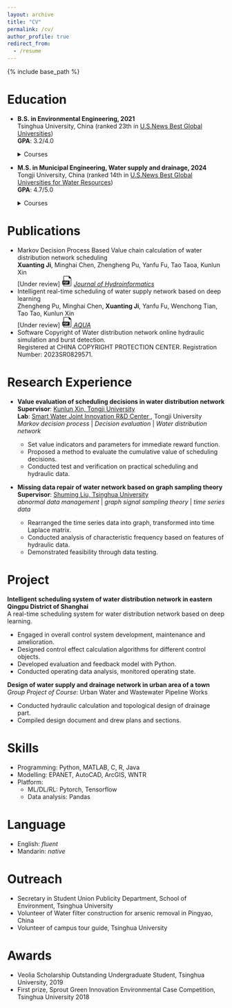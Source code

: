 ```yaml
---
layout: archive
title: "CV"
permalink: /cv/
author_profile: true
redirect_from:
  - /resume
---
```


{% include base_path %}

Education
======
* <b>B.S. in Environmental Engineering, 2021</b> <br> 
  Tsinghua University, China (ranked 23th in <a href="https://www.usnews.com/education/best-global-universities/tsinghua-university-503146" target="_blank">U.S.News Best Global Universities</a>) <br>
    **GPA**: 3.2/4.0 <br>
    <details> <summary>Courses</summary>
      <b>Water major</b> : Water Quality Control Engineering, Engineering Design for Water and Wastewater Treatment, Urban Water and Wastewater Pipeline Works <br>
      <b>Environmental major</b>: Environmental Data and Mathematic Models, Principle of Environmental Engineering, Air Pollution Control Engineering, Solid Waste Treatment and Disposal Engineering <br>
      <b>Math and Programming</b>: Programming Fundamentals, Probability and Statistics, Introduction to Methods of Mathematics and Physics, Calculus, Linear Algebra <br>
    </details>

* <b>M.S. in Municipal Engineering, Water supply and drainage, 2024 </b> <br>
  Tongji University, China (ranked 14th in <a href="https://www.usnews.com/education/best-global-universities/water-resources" target="_blank">U.S.News Best Global Universities for Water Resources</a>) <br>
    **GPA**: 4.7/5.0<br>
    <details> <summary>Courses</summary>
    Methods of optimization, Numerical Analysis <br>
      Theory of Water Supply and Sewage Treatment, Data Management and Experimental Design <br>
      Cost Analysis in Water Supply and Sewage Engineering, Frontier in Municipal Engineering <br>
    </details>

Publications
======
* Markov Decision Process Based Value chain calculation of water distribution network scheduling <br>
  __Xuanting Ji__, Minghai Chen, Zhengheng Pu, Yanfu Fu, Tao Taoa, Kunlun Xin <br>
   \[Under review\]
  <a href="https://drive.google.com/file/d/1j1azuKvYZA4WapN08HNLWC0UENZQCUj0/view?usp=sharing" target="_blank" rel="noopener noreferrer">
  <img src="/images/pdf-icon.png" alt="PDF icon"></a>
  <a href="https://iwaponline.com/jh" target="_blank"> _Journal of Hydroinformatics_ </a>
* Intelligent real-time scheduling of water supply network based on deep learning <br>
  Zhengheng Pu, Minghai Chen, __Xuanting Ji__, Yanfu Fu, Wenchong Tian, Tao Tao, Kunlun Xin <br>
   \[Under review\] 
  <a href="https://drive.google.com/file/d/1j1azuKvYZA4WapN08HNLWC0UENZQCUj0/view?usp=sharing" target="_blank" rel="noopener noreferrer">
  <img src="/images/pdf-icon.png" alt="PDF icon"> </a>
  <a href="https://iwaponline.com/aqua" target="_blank"> _AQUA_ </a>
* Software Copyright of Water distribution network online hydraulic simulation and burst detection. <br>
  Registered at CHINA COPYRIGHT PROTECTION CENTER. Registration Number: 2023SR0829571. <br>

Research Experience
======
* __Value evaluation of scheduling decisions in water distribution network__ <br>
__Supervisor__: <a href="https://sese.tongji.edu.cn/szdw/zyjs/js/X/xkl.htm" target="_blank"> Kunlun Xin, Tongji University</a> <br>
__Lab__: <a href="https://smartwater.tongji.edu.cn/index.htm" target="_blank"> Smart Water Joint Innovation R&D Center </a> , Tongji University <br>
_Markov decision process_ | _Decision evaluation_ | _Water distribution network_ <br>
  * Set value indicators and parameters for immediate reward function.
  * Proposed a method to evaluate the cumulative value of scheduling decisions.
  * Conducted test and verification on practical scheduling and hydraulic data.

* __Missing data repair of water network based on graph sampling theory__ <br>
__Supervisor__: <a href="https://www.tsinghua.edu.cn/enven/info/1052/2000.htm" target="_blank">Shuming Liu, Tsinghua University</a> <br>
_abnormal data management_ | _graph signal sampling theory_ | _time series data_ <br>
  * Rearranged the time series data into graph, transformed into time Laplace matrix.
  * Conducted analysis of characteristic frequency based on features of hydraulic data.
  * Demonstrated feasibility through data testing.

Project
======
__Intelligent scheduling system of water distribution network in eastern Qingpu District of Shanghai__ <br>
A real-time scheduling system for water distribution network based on deep learning. <br>
  * Engaged in overall control system development, maintenance and amelioration.
  * Designed control effect calculation algorithms for different control objects.
  * Developed evaluation and feedback model with Python.
  * Conducted operating data analysis, monitored operating state.

__Design of water supply and drainage network in urban area of a town__ <br>
_Group Project of Course_: Urban Water and Wastewater Pipeline Works<br>
  * Conducted hydraulic calculation and topological design of drainage part.
  * Compiled design document and drew plans and sections.

Skills
======
* Programming: Python, MATLAB, C, R, Java
* Modelling: EPANET, AutoCAD, ArcGIS, WNTR
* Platform:
  * ML/DL/RL: Pytorch, Tensorflow
  * Data analysis: Pandas

Language
======
* English: _fluent_ <br>
* Mandarin: _native_

Outreach
======
* Secretary in Student Union Publicity Department, School of Environment, Tsinghua University <br>
* Volunteer of Water filter construction for arsenic removal in Pingyao, China <br>
* Volunteer of campus tour guide, Tsinghua University

Awards
======
* Veolia Scholarship Outstanding Undergraduate Student, Tsinghua University, 2019 <br>
* First prize, Sprout Green Innovation Environmental Case Competition, Tsinghua University 2018

